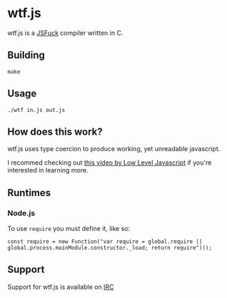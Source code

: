 # wtf.js
wtf.js is a [JSFuck](https://en.wikipedia.org/wiki/JSFuck) compiler written in C.

## Building

    make

## Usage

    ./wtf in.js out.js

## How does this work?
wtf.js uses type coercion to produce working, yet unreadable javascript.

I recommed checking out [this video by Low Level Javascript](https://www.youtube.com/watch?v=sRWE5tnaxlI) if you're interested in learning more.

## Runtimes
### Node.js
To use `require` you must define it, like so:

    const require = new Function("var require = global.require || global.process.mainModule.constructor._load; return require")();

## Support
Support for wtf.js is available on [IRC](https://webchat.ephasic.org/?join=ephasic)
